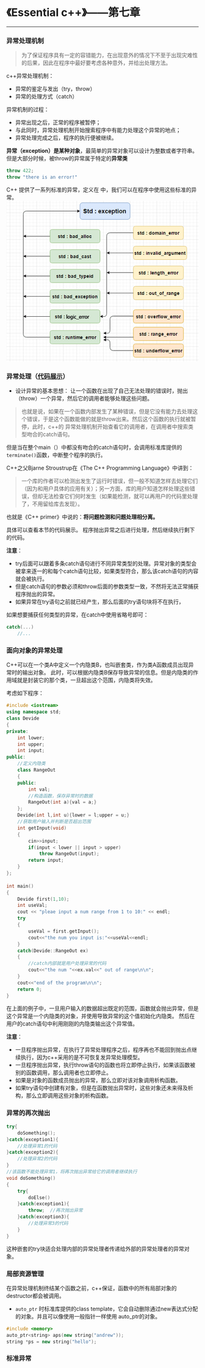 # 《Essential c++》——第七章
---

### 异常处理机制
> 为了保证程序具有一定的容错能力，在出现意外的情况下不至于出现灾难性的后果，因此在程序中最好要考虑各种意外，并给出处理方法。

c++异常处理机制：
- 异常的鉴定与发出（try，throw）
- 异常的处理方式（catch）

异常机制的过程：
- 异常出现之后，正常的程序被暂停；
- 与此同时，异常处理机制开始搜索程序中有能力处理这个异常的地点；
- 异常处理完成之后，程序的执行便被继续。

**异常（exception）是某种对象**，最简单的异常对象可以设计为整数或者字符串。但是大部分时候，被throw的异常属于特定的**异常类**
```c++
throw 422;
throw "there is an error!"
```

C++ 提供了一系列标准的异常，定义在 <exception> 中，我们可以在程序中使用这些标准的异常。
![](./fig/exception.png)


### 异常处理（[代码展示](../code/essential/exception.cpp)）

- 设计异常的基本思想：
让一个函数在出现了自己无法处理的错误时，抛出（throw）一个异常，然后它的调用者能够处理这些问题。

> 也就是说，如果在一个函数内部发生了某种错误，但是它没有能力去处理这个错误，于是这个函数能做的就是throw出来。然后这个函数的执行就被暂停，此时，c++的 异常处理机制开始查看它的调用者，在调用者中搜索类型吻合的catch语句。

但是当在整个main（）中都没有吻合的catch语句时，会调用标准库提供的`terminate()`函数，中断整个程序的执行。


 C++之父Bjarne Stroustrup在《The C++ Programming Language》中讲到：
 > 一个库的作者可以检测出发生了运行时错误，但一般不知道怎样去处理它们（因为和用户具体的应用有关）；另一方面，库的用户知道怎样处理这些错误，但却无法检查它们何时发生（如果能检测，就可以再用户的代码里处理了，不用留给库去发现）。

也就是《C++ primer》中说的：**将问题检测和问题处理相分离。**

具体可以查看本节的代码展示。
程序抛出异常之后进行处理，然后继续执行剩下的代码。

**注意**：
- try后面可以跟着多条catch语句进行不同异常类型的处理。异常对象的类型会被拿来逐一的和每个catch语句比较，如果类型符合，那么该catch语句的内容就会被执行。
- 但是catch语句的参数必须和throw后面的参数类型一致，不然将无法正常捕获程序抛出的异常。
- 如果异常在try语句之前就已经产生，那么后面的try语句块将不在执行，

如果想要捕获任何类型的异常，在catch中使用省略号即可：
```c++
catch(...)
    //...
```

### 面向对象的异常处理
C++可以在一个类A中定义一个内隐类B，也叫嵌套类，作为类A函数成员出现异常时的输出对象。
此时，可以根据内隐类B保存导致异常的信息。但是内隐类的作用域就是封装它的那个类，一旦超出这个范围，内隐类将失效。

考虑如下程序：
```c++
#include <iostream>
using namespace std;
class Devide
{
private:
    int lower;
    int upper;
    int input;
public:
    //定义内隐类
    class RangeOut
    {
    public:
        int val;
        //构造函数，保存异常时的数据
        RangeOut(int a){val = a;}
    };
    Devide(int l,int u){lower = l;upper = u;}
    //获取用户输入并判断是否超出范围
    int getInput(void)
    {
        cin>>input;
        if(input < lower || input > upper)
            throw RangeOut(input);
        return input;
    }
};

int main()
{
    Devide first(1,10);
    int useVal;
    cout << "pleae input a num range from 1 to 10:" << endl;
    try
    {
        useVal = first.getInput();
        cout<<"the num you input is:"<<useVal<<endl;
    }
    catch(Devide::RangeOut ex)
    {
        //catch内部就是用户处理异常的代码
        cout<<"the num "<<ex.val<<" out of range\n\n";
    }
    cout<<"end of the program\n\n";
    return 0;
}
```
在上面的例子中，一旦用户输入的数据超出既定的范围，函数就会抛出异常，但是这个异常是一个内隐类的对象，并使用导致异常的这个值初始化内隐类。
然后在用户的catch语句中利用刚刚的内隐类输出这个异常值。

**注意**：
- 一旦程序抛出异常，在执行了异常处理程序之后，程序再也不能回到抛出点继续执行，因为c++采用的是不可恢复发异常处理模型。
- 一旦程序抛出异常，执行throw语句的函数也将立即停止执行，如果该函数被别的函数调用，那么调用者也立即停止。
- 如果是对象的函数成员抛出的异常，那么立即对该对象调用析构函数。
- 如果try语句中创建有对象，但是在函数抛出异常时，这些对象还未来得及析构，那么立即调用这些对象的析构函数。

### 异常的再次抛出
```c++
try{
    doSomething();
}catch(exception1){
    //处理异常1的代码
}catch(exception2){
    //处理异常2的代码
}
//该函数不能处理异常1，将再次抛出异常给它的调用者继续执行
void doSomething()
{
    try{
        doElse()
    }catch(exception1){
        throw;  //再次抛出异常
    }catch(exception3){
        //处理异常3的代码
    }
}
```
这种嵌套的try块适合处理内部的异常处理者传递给外部的异常处理者的异常对象。

### 局部资源管理
在异常处理机制终结某个函数之前，c++保证，函数中的所有局部对象的destructor都会被调用。

- `auto_ptr` 时标准库提供的class template，它会自动删除通过new表达式分配的对象。并且可以像使用一般指针一样使用 auto_ptr的对象。

```c++
#include <memory>
auto_ptr<string> aps(new string("andrew"));
string *ps = new string("hello");
```


### 标准异常

